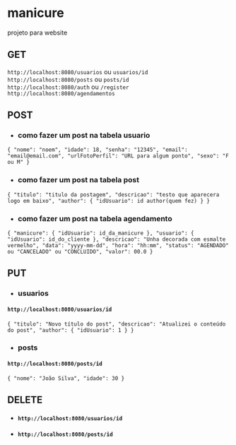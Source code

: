 # manicure
projeto para website 

## GET
`http://localhost:8080/usuarios` ou `usuarios/id`
<br>`http://localhost:8080/posts` ou `posts/id`
<br>`http://localhost:8080/auth` ou `/register`
<br>`http://localhost:8080/agendamentos`

## POST
- ### como fazer um post na tabela usuario<br>
`{
  "nome": "noem",
  "idade": 18,
  "senha": "12345",
  "email": "email@email.com",
  "urlFotoPerfil": "URL para algum ponto",
  "sexo": "F ou M"
}`
- ### como fazer um post na tabela post<br>
`{
  "titulo": "titulo da postagem",
  "descricao": "testo que aparecera logo em baixo",
  "author": {
    "idUsuario": id author(quem fez)
  }
}`
- ### como fazer um post na tabela agendamento
`{
  "manicure": {
    "idUsuario": id_da_manicure
  },
  "usuario": {
    "idUsuario": id_do_cliente
  },
  "descricao": "Unha decorada com esmalte vermelho",
  "data": "yyyy-mm-dd",
  "hora": "hh:mm",
  "status": "AGENDADO" ou "CANCELADO" ou "CONCLUIDO",
  "valor": 00.0
}`


## PUT
- ### usuarios<br>
#### `http://localhost:8080/usuarios/id`<br>
`{
  "titulo": "Novo título do post",
  "descricao": "Atualizei o conteúdo do post",
  "author": {
    "idUsuario": 1
  }
}`
- ### posts<br>
#### `http://localhost:8080/posts/id`<br>
`{
  "nome": "João Silva",
  "idade": 30
}`

## DELETE
- #### `http://localhost:8080/usuarios/id`
- #### `http://localhost:8080/posts/id`